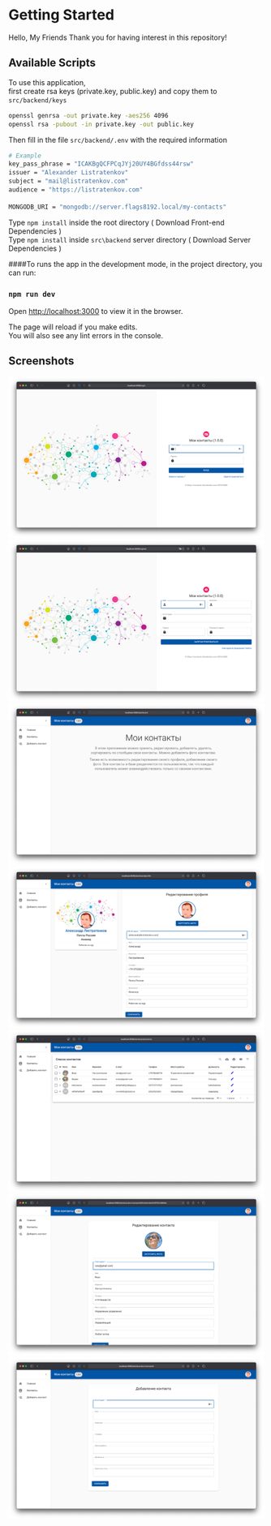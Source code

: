 # Getting Started

Hello, My Friends
Thank you for having interest in this repository!

## Available Scripts

To use this application,\
first create rsa keys (private.key, public.key) and copy them to `src/backend/keys`

```bash
openssl genrsa -out private.key -aes256 4096
openssl rsa -pubout -in private.key -out public.key
```

Then fill in the file `src/backend/.env` with the required information

```bash
# Example
key_pass_phrase = "ICAKBgQCFPCqJYj20UY4BGfdss44rsw"
issuer = "Alexander Listratenkov"
subject = "mail@listratenkov.com"
audience = "https://listratenkov.com"

MONGODB_URI = "mongodb://server.flags8192.local/my-contacts"
```

Type `npm install` inside the root directory ( Download Front-end Dependencies )\
Type `npm install` inside `src\backend` server directory ( Download Server Dependencies )

####To runs the app in the development mode, in the project directory, you can run:

### `npm run dev`

Open [http://localhost:3000](http://localhost:3000) to view it in the browser.

The page will reload if you make edits.\
You will also see any lint errors in the console.

## Screenshots
![Login](screenshots/login.png)
![Register](screenshots/register.png)
![Home](screenshots/home.png)
![Profile](screenshots/profile.png)
![Contacts](screenshots/contacts.png)
![EditContact](screenshots/editcontact.png)
![AddContact](screenshots/addcontact.png)
